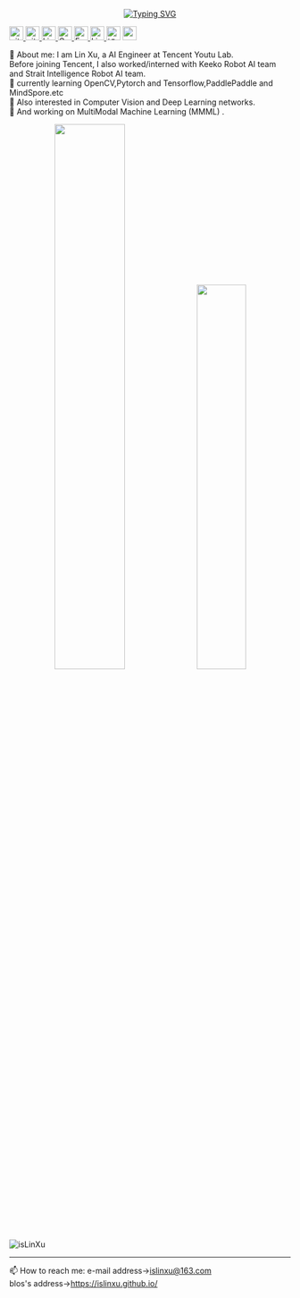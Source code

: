 
<p align="center">
<a href="https://github.com/isLinXu">
	<img src="https://readme-typing-svg.demolab.com?font=Georgia&size=18&duration=2000&pause=100&multiline=true&width=500&height=80&lines=Lin Xu;Researcher+%7C+AI+Engineer;AI+%7C+Computer+Vision+%7C+Bots" alt="Typing SVG" />
</a>

<p> 
<a href="https://github.com/isLinXu"> <img src="https://komarev.com/ghpvc/?username=isLinXu&color=blue" height="25px" alt="github follow" /> </a>
<a href="https://github.com/isLinXu?tab=followers"> <img src="https://img.shields.io/github/followers/isLinXu?label=Followers&style=plastic" height="25px" alt="github follow" /> </a>
<a href="https://islinxu.github.io/"> <img src="https://img.shields.io/badge/homepage-3875B7.svg?labelColor=21438A&style=plastic" height="25px" alt="Lin Xu">
<a href="https://scholar.google.com/citations?hl=zh-CN&user=oTYM_I8AAAAJ"><img src="https://img.shields.io/badge/scholar-4385FE.svg?&style=plastic&logo=google-scholar&logoColor=white" alt="Google Scholar" height="25px"> </a>
<a href="mailto:islinxu@163.com"> <img src="https://img.shields.io/badge/gmail-%23D14836.svg?&style=plastic&logo=gmail&logoColor=white" height="25px" alt="Email">
<a href="https://https://github.com/isLinXu"><img src="https://img.shields.io/badge/linkedin-006CAC.svg?&style=plastic&logo=linkedin&logoColor=white" height="25px" alt="LinkedIn"> </a>
<a href="https:"><img src="https://img.shields.io/badge/知乎-0079FF.svg?style=plastic&logo=zhihu&logoColor=white" height="25px" alt="知乎"></a>
<a href="https://www.linkedin.com/in/xu-lin-3b78a5251/"> <img src="https://img.shields.io/badge/-CV-black?style=plastic" height="25px"> </a>
</p> 

<p align="left"> 
    💬 About me: I am Lin Xu, a AI Engineer at Tencent Youtu Lab.</br> 
Before joining Tencent, I also worked/interned with Keeko Robot AI team and Strait Intelligence Robot AI team. </br> 
🌱 currently learning OpenCV,Pytorch and Tensorflow,PaddlePaddle and MindSpore.etc </br> 
🌱 Also interested in Computer Vision and Deep Learning networks.</br> 
🔭 And working on MultiModal Machine Learning (MMML) .</br> 
</p>
</p>

<p align="center">
<img width="50%"  src="https://github-readme-stats.vercel.app/api?username=isLinXu&show_icons=true&hide_border=true&count_private=true" />
<img width="42%"  src="https://github-readme-streak-stats.herokuapp.com/?user=isLinXu&hide_border=true" />
</p>


​	
<p align="left"> 
<img src="https://github-profile-trophy.vercel.app/?username=isLinXu&theme=dark" alt="isLinXu">
</p>


---

📫 How to reach me: 
e-mail address->islinxu@163.com </br> 
blos's address->https://islinxu.github.io/</br> 
